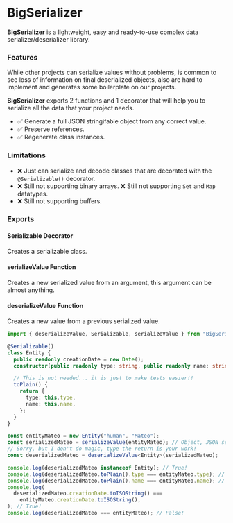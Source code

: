 # BigSerializer

**BigSerializer** is a lightweight, easy and ready-to-use complex data
serializer/deserializer library.

### Features

While other projects can serialize values without problems, is common to see
loss of information on final deserialized objects, also are hard to implement
and generates some boilerplate on our projects.

**BigSerializer** exports 2 functions and 1 decorator that will help you to
serialize all the data that your project needs.

- ✅ Generate a full JSON stringifable object from any correct value.
- ✅ Preserve references.
- ✅ Regenerate class instances.

### Limitations

- ❌ Just can serialize and decode classes that are decorated with the `@Serializable()` decorator.
- ❌ Still not supporting binary arrays. ❌ Still not supporting `Set` and `Map` datatypes.
- ❌ Still not supporting buffers.

### Exports

#### Serializable Decorator

Creates a serializable class.

#### serializeValue Function

Creates a new serialized value from an argument, this argument can be almost
anything.

#### deserializeValue Function

Creates a new value from a previous serialized value.

```ts
import { deserializeValue, Serializable, serializeValue } from "BigSerializer";

@Serializable()
class Entity {
  public readonly creationDate = new Date();
  constructor(public readonly type: string, public readonly name: string) {}

  // This is not needed... it is just to make tests easier!!
  toPlain() {
    return {
      type: this.type,
      name: this.name,
    };
  }
}

const entityMateo = new Entity("human", "Mateo");
const serializedMateo = serializeValue(entityMateo); // Object, JSON serializable.
// Sorry, but I don't do magic, type the return is your work!
const deserializedMateo = deserializeValue<Entity>(serializedMateo);

console.log(deserializedMateo instanceof Entity); // True!
console.log(deserializedMateo.toPlain().type === entityMateo.type); // True!
console.log(deserializedMateo.toPlain().name === entityMateo.name); // True!
console.log(
  deserializedMateo.creationDate.toISOString() ===
    entityMateo.creationDate.toISOString(),
); // True!
console.log(deserializedMateo === entityMateo); // False!
```
